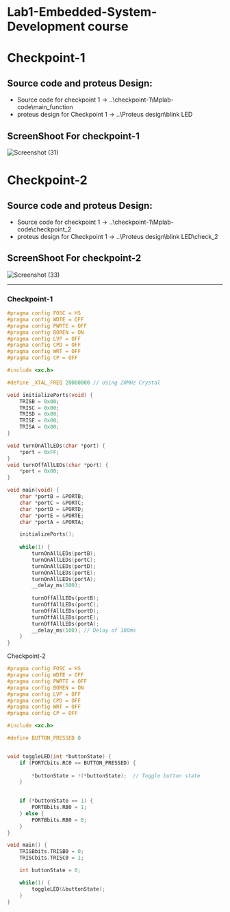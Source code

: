 # Lab1-Embedded-System-Development course

# Checkpoint-1

## Source code and proteus Design:

- Source code for checkpoint 1 -> ..\checkpoint-1\Mplab-code\main_function
- proteus design for Checkpoint 1 ->  ..\Proteus design\blink LED

## ScreenShoot For checkpoint-1

![Screenshot (31)](https://github.com/rwema3/Lab1-Embedded-System-Development/assets/52289151/28bca9f8-9095-4c64-a712-889340d37bec)

# Checkpoint-2

## Source code and proteus Design:

- Source code for checkpoint 1 -> ..\checkpoint-1\Mplab-code\checkpoint_2
- proteus design for Checkpoint 1 ->  ..\Proteus design\blink LED\check_2

## ScreenShoot For checkpoint-2

![Screenshot (33)](https://github.com/rwema3/Lab1-Embedded-System-Development/assets/52289151/88c155b9-4248-4ce9-afb5-5df662ccbb5f)

-------


### Checkpoint-1

```c
#pragma config FOSC = HS
#pragma config WDTE = OFF
#pragma config PWRTE = OFF
#pragma config BOREN = ON
#pragma config LVP = OFF
#pragma config CPD = OFF
#pragma config WRT = OFF
#pragma config CP = OFF

#include <xc.h>

#define _XTAL_FREQ 20000000 // Using 20MHz Crystal

void initializePorts(void) {
    TRISB = 0x00; 
    TRISC = 0x00; 
    TRISD = 0x00; 
    TRISE = 0x00; 
    TRISA = 0x00; 
}

void turnOnAllLEDs(char *port) {
    *port = 0xFF; 
}
void turnOffAllLEDs(char *port) {
    *port = 0x00; 
}

void main(void) {
    char *portB = &PORTB;
    char *portC = &PORTC;
    char *portD = &PORTD;
    char *portE = &PORTE;
    char *portA = &PORTA;

    initializePorts();
    
    while(1) {
        turnOnAllLEDs(portB);
        turnOnAllLEDs(portC);
        turnOnAllLEDs(portD);
        turnOnAllLEDs(portE);
        turnOnAllLEDs(portA);
        __delay_ms(500); 
        
        turnOffAllLEDs(portB);
        turnOffAllLEDs(portC);
        turnOffAllLEDs(portD);
        turnOffAllLEDs(portE);
        turnOffAllLEDs(portA);
        __delay_ms(100); // Delay of 100ms
    }
}
```

Checkpoint-2

```c
#pragma config FOSC = HS
#pragma config WDTE = OFF
#pragma config PWRTE = OFF
#pragma config BOREN = ON
#pragma config LVP = OFF
#pragma config CPD = OFF
#pragma config WRT = OFF
#pragma config CP = OFF

#include <xc.h>

#define BUTTON_PRESSED 0


void toggleLED(int *buttonState) {
    if (PORTCbits.RC0 == BUTTON_PRESSED) {
    
        *buttonState = !(*buttonState);  // Toggle button state
    }

    
    if (*buttonState == 1) {
        PORTBbits.RB0 = 1;
    } else {
        PORTBbits.RB0 = 0;
    }
}

void main() {
    TRISBbits.TRISB0 = 0;
    TRISCbits.TRISC0 = 1;

    int buttonState = 0;

    while(1) {
        toggleLED(&buttonState);
    }    
}
```
